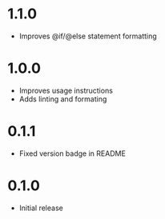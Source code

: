 # 1.1.0

- Improves @if/@else statement formatting

# 1.0.0

- Improves usage instructions
- Adds linting and formating

# 0.1.1

- Fixed version badge in README

# 0.1.0

- Initial release
